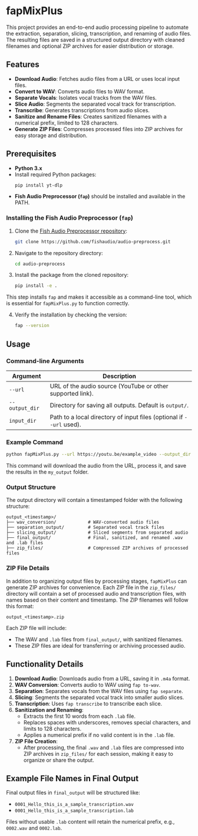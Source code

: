 # fapMixPlus

This project provides an end-to-end audio processing pipeline to automate the extraction, separation, slicing, transcription, and renaming of audio files. The resulting files are saved in a structured output directory with cleaned filenames and optional ZIP archives for easier distribution or storage.

## Features

- **Download Audio**: Fetches audio files from a URL or uses local input files.
- **Convert to WAV**: Converts audio files to WAV format.
- **Separate Vocals**: Isolates vocal tracks from the WAV files.
- **Slice Audio**: Segments the separated vocal track for transcription.
- **Transcribe**: Generates transcriptions from audio slices.
- **Sanitize and Rename Files**: Creates sanitized filenames with a numerical prefix, limited to 128 characters.
- **Generate ZIP Files**: Compresses processed files into ZIP archives for easy storage and distribution.

## Prerequisites

- **Python 3.x**
- Install required Python packages:
  ```bash
  pip install yt-dlp
  ```
- **Fish Audio Preprocessor (`fap`)** should be installed and available in the PATH.

### Installing the Fish Audio Preprocessor (`fap`)

1. Clone the [Fish Audio Preprocessor repository](https://github.com/fishaudio/audio-preprocess):
   ```bash
   git clone https://github.com/fishaudio/audio-preprocess.git
   ```

2. Navigate to the repository directory:
   ```bash
   cd audio-preprocess
   ```

3. Install the package from the cloned repository:
   ```bash
   pip install -e .
   ```

This step installs `fap` and makes it accessible as a command-line tool, which is essential for `fapMixPlus.py` to function correctly.

4. Verify the installation by checking the version:
   ```bash
   fap --version
   ```

## Usage

### Command-line Arguments

| Argument        | Description                                                          |
|-----------------|----------------------------------------------------------------------|
| `--url`         | URL of the audio source (YouTube or other supported link).           |
| `--output_dir`  | Directory for saving all outputs. Default is `output/`.              |
| `input_dir`     | Path to a local directory of input files (optional if `--url` used). |

### Example Command

```bash
python fapMixPlus.py --url https://youtu.be/example_video --output_dir my_output
```

This command will download the audio from the URL, process it, and save the results in the `my_output` folder.

### Output Structure

The output directory will contain a timestamped folder with the following structure:

```
output_<timestamp>/
├── wav_conversion/            # WAV-converted audio files
├── separation_output/         # Separated vocal track files
├── slicing_output/            # Sliced segments from separated audio
├── final_output/              # Final, sanitized, and renamed .wav and .lab files
├── zip_files/                 # Compressed ZIP archives of processed files
```

### ZIP File Details

In addition to organizing output files by processing stages, `fapMixPlus` can generate ZIP archives for convenience. Each ZIP file in the `zip_files/` directory will contain a set of processed audio and transcription files, with names based on their content and timestamp. The ZIP filenames will follow this format:

```
output_<timestamp>.zip
```

Each ZIP file will include:
- The WAV and `.lab` files from `final_output/`, with sanitized filenames.
- These ZIP files are ideal for transferring or archiving processed audio.

## Functionality Details

1. **Download Audio**: Downloads audio from a URL, saving it in `.m4a` format.
2. **WAV Conversion**: Converts audio to WAV using `fap to-wav`.
3. **Separation**: Separates vocals from the WAV files using `fap separate`.
4. **Slicing**: Segments the separated vocal track into smaller audio slices.
5. **Transcription**: Uses `fap transcribe` to transcribe each slice.
6. **Sanitization and Renaming**:
   - Extracts the first 10 words from each `.lab` file.
   - Replaces spaces with underscores, removes special characters, and limits to 128 characters.
   - Applies a numerical prefix if no valid content is in the `.lab` file.
7. **ZIP File Creation**:
   - After processing, the final `.wav` and `.lab` files are compressed into ZIP archives in `zip_files/` for each session, making it easy to organize or share the output.

## Example File Names in Final Output

Final output files in `final_output` will be structured like:
- `0001_Hello_this_is_a_sample_transcription.wav`
- `0001_Hello_this_is_a_sample_transcription.lab`

Files without usable `.lab` content will retain the numerical prefix, e.g., `0002.wav` and `0002.lab`.
